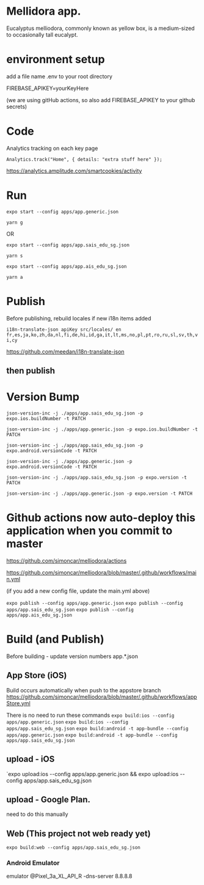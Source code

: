 # Mellidora app.

Eucalyptus melliodora, commonly known as yellow box, is a medium-sized to occasionally tall eucalypt.

# environment setup

add a file name .env to your root directory

FIREBASE_APIKEY=yourKeyHere

(we are using gitHub actions, so also add FIREBASE_APIKEY to your github secrets)


# Code

Analytics tracking on each key page

`Analytics.track("Home", { details: "extra stuff here" });`

https://analytics.amplitude.com/smartcookies/activity


# Run

`expo start --config apps/app.generic.json`

`yarn g`

OR

`expo start --config apps/app.sais_edu_sg.json`

`yarn s`

`expo start --config apps/app.ais_edu_sg.json`

`yarn a`

# Publish

Before publishing, rebuild locales if new i18n items added

`i18n-translate-json apiKey src/locales/ en fr,es,ja,ko,zh,da,nl,fi,de,hi,id,ga,it,lt,ms,no,pl,pt,ro,ru,sl,sv,th,vi,cy`

https://github.com/meedan/i18n-translate-json


## then publish

# Version Bump

`json-version-inc -j ./apps/app.sais_edu_sg.json -p expo.ios.buildNumber -t PATCH`

`json-version-inc -j ./apps/app.generic.json -p expo.ios.buildNumber -t PATCH`

`json-version-inc -j ./apps/app.sais_edu_sg.json -p expo.android.versionCode -t PATCH`

`json-version-inc -j ./apps/app.generic.json -p expo.android.versionCode -t PATCH`

`json-version-inc -j ./apps/app.sais_edu_sg.json -p expo.version -t PATCH`

`json-version-inc -j ./apps/app.generic.json -p expo.version -t PATCH`


# Github actions now auto-deploy this application when you commit to master

https://github.com/simoncar/melliodora/actions

https://github.com/simoncar/melliodora/blob/master/.github/workflows/main.yml

(if you add a new config file, update the main.yml above)

`expo publish --config apps/app.generic.json`
`expo publish --config apps/app.sais_edu_sg.json`
`expo publish --config apps/app.ais_edu_sg.json`

# Build (and Publish)

Before building - update version numbers app.*.json

## App Store (iOS)

Build occurs automatically when push to the appstore branch
https://github.com/simoncar/melliodora/blob/master/.github/workflows/appStore.yml

There is no need to run these commands
`expo build:ios --config apps/app.generic.json`
`expo build:ios --config apps/app.sais_edu_sg.json`
`expo build:android -t app-bundle --config apps/app.generic.json`
`expo build:android -t app-bundle --config apps/app.sais_edu_sg.json`

## upload - iOS

`expo upload:ios --config apps/app.generic.json && expo upload:ios --config apps/app.sais_edu_sg.json

## upload - Google Plan. 

need to do this manually 


## Web (This project not web ready yet)

`expo build:web --config apps/app.sais_edu_sg.json`


### Android Emulator

emulator @Pixel_3a_XL_API_R -dns-server 8.8.8.8
